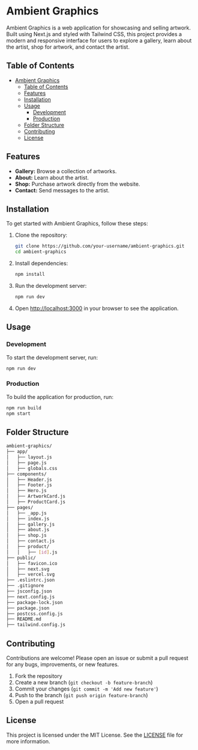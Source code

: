 # Ambient Graphics

Ambient Graphics is a web application for showcasing and selling artwork. Built using Next.js and styled with Tailwind CSS, this project provides a modern and responsive interface for users to explore a gallery, learn about the artist, shop for artwork, and contact the artist.

## Table of Contents

- [Ambient Graphics](#ambient-graphics)
  - [Table of Contents](#table-of-contents)
  - [Features](#features)
  - [Installation](#installation)
  - [Usage](#usage)
    - [Development](#development)
    - [Production](#production)
  - [Folder Structure](#folder-structure)
  - [Contributing](#contributing)
  - [License](#license)

## Features

- **Gallery:** Browse a collection of artworks.
- **About:** Learn about the artist.
- **Shop:** Purchase artwork directly from the website.
- **Contact:** Send messages to the artist.

## Installation

To get started with Ambient Graphics, follow these steps:

1. Clone the repository:

   ```bash
   git clone https://github.com/your-username/ambient-graphics.git
   cd ambient-graphics
   ```

2. Install dependencies:

   ```bash
   npm install
   ```

3. Run the development server:

   ```bash
   npm run dev
   ```

4. Open [http://localhost:3000](http://localhost:3000) in your browser to see the application.

## Usage

### Development

To start the development server, run:

```bash
npm run dev
```

### Production

To build the application for production, run:

```bash
npm run build
npm start
```

## Folder Structure

``` bash
ambient-graphics/
├── app/
│   ├── layout.js
│   ├── page.js
│   ├── globals.css
├── components/
│   ├── Header.js
│   ├── Footer.js
│   ├── Hero.js
│   ├── ArtworkCard.js
│   ├── ProductCard.js
├── pages/
│   ├── _app.js
│   ├── index.js
│   ├── gallery.js
│   ├── about.js
│   ├── shop.js
│   ├── contact.js
│   ├── product/
│   │   ├── [id].js
├── public/
│   ├── favicon.ico
│   ├── next.svg
│   ├── vercel.svg
├── .eslintrc.json
├── .gitignore
├── jsconfig.json
├── next.config.js
├── package-lock.json
├── package.json
├── postcss.config.js
├── README.md
├── tailwind.config.js
```

## Contributing

Contributions are welcome! Please open an issue or submit a pull request for any bugs, improvements, or new features.

1. Fork the repository
2. Create a new branch (`git checkout -b feature-branch`)
3. Commit your changes (`git commit -m 'Add new feature'`)
4. Push to the branch (`git push origin feature-branch`)
5. Open a pull request

## License

This project is licensed under the MIT License. See the [LICENSE](LICENSE) file for more information.
